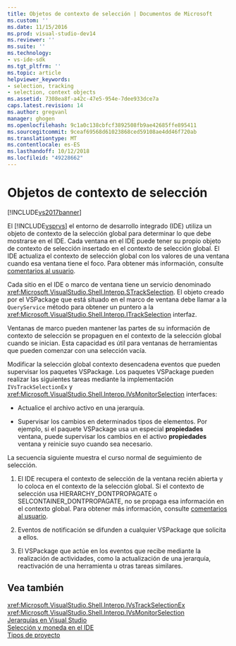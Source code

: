 ```yaml
---
title: Objetos de contexto de selección | Documentos de Microsoft
ms.custom: ''
ms.date: 11/15/2016
ms.prod: visual-studio-dev14
ms.reviewer: ''
ms.suite: ''
ms.technology:
- vs-ide-sdk
ms.tgt_pltfrm: ''
ms.topic: article
helpviewer_keywords:
- selection, tracking
- selection, context objects
ms.assetid: 7308ea8f-a42c-47e5-954e-7dee933dce7a
caps.latest.revision: 14
ms.author: gregvanl
manager: ghogen
ms.openlocfilehash: 9c1a0c138cbfcf3892508fb9ae42685ffe895411
ms.sourcegitcommit: 9ceaf69568d61023868ced59108ae4dd46f720ab
ms.translationtype: MT
ms.contentlocale: es-ES
ms.lasthandoff: 10/12/2018
ms.locfileid: "49228662"
---
```

# <a name="selection-context-objects"></a>Objetos de contexto de selección
[!INCLUDE[vs2017banner](../../includes/vs2017banner.md)]

El [!INCLUDE[vsprvs](../../includes/vsprvs-md.md)] el entorno de desarrollo integrado (IDE) utiliza un objeto de contexto de la selección global para determinar lo que debe mostrarse en el IDE. Cada ventana en el IDE puede tener su propio objeto de contexto de selección insertado en el contexto de selección global. El IDE actualiza el contexto de selección global con los valores de una ventana cuando esa ventana tiene el foco. Para obtener más información, consulte [comentarios al usuario](../../extensibility/internals/feedback-to-the-user.md).  
  
 Cada sitio en el IDE o marco de ventana tiene un servicio denominado <xref:Microsoft.VisualStudio.Shell.Interop.STrackSelection>. El objeto creado por el VSPackage que está situado en el marco de ventana debe llamar a la `QueryService` método para obtener un puntero a la <xref:Microsoft.VisualStudio.Shell.Interop.ITrackSelection> interfaz.  
  
 Ventanas de marco pueden mantener las partes de su información de contexto de selección se propaguen en el contexto de la selección global cuando se inician. Esta capacidad es útil para ventanas de herramientas que pueden comenzar con una selección vacía.  
  
 Modificar la selección global contexto desencadena eventos que pueden supervisar los paquetes VSPackage. Los paquetes VSPackage pueden realizar las siguientes tareas mediante la implementación `IVsTrackSelectionEx` y <xref:Microsoft.VisualStudio.Shell.Interop.IVsMonitorSelection> interfaces:  
  
-   Actualice el archivo activo en una jerarquía.  
  
-   Supervisar los cambios en determinados tipos de elementos. Por ejemplo, si el paquete VSPackage usa un especial **propiedades** ventana, puede supervisar los cambios en el activo **propiedades** ventana y reinicie suyo cuando sea necesario.  
  
 La secuencia siguiente muestra el curso normal de seguimiento de selección.  
  
1.  El IDE recupera el contexto de selección de la ventana recién abierta y lo coloca en el contexto de la selección global. Si el contexto de selección usa HIERARCHY_DONTPROPAGATE o SELCONTAINER_DONTPROPAGATE, no se propaga esa información en el contexto global. Para obtener más información, consulte [comentarios al usuario](../../extensibility/internals/feedback-to-the-user.md).  
  
2.  Eventos de notificación se difunden a cualquier VSPackage que solicita a ellos.  
  
3.  El VSPackage que actúe en los eventos que recibe mediante la realización de actividades, como la actualización de una jerarquía, reactivación de una herramienta u otras tareas similares.  
  
## <a name="see-also"></a>Vea también  
 <xref:Microsoft.VisualStudio.Shell.Interop.IVsTrackSelectionEx>   
 <xref:Microsoft.VisualStudio.Shell.Interop.IVsMonitorSelection>   
 [Jerarquías en Visual Studio](../../extensibility/internals/hierarchies-in-visual-studio.md)   
 [Selección y moneda en el IDE](../../extensibility/internals/selection-and-currency-in-the-ide.md)   
 [Tipos de proyecto](../../extensibility/internals/project-types.md)

